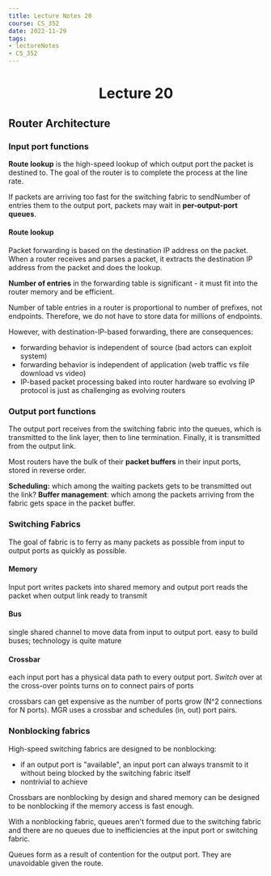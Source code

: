 ```yaml
---
title: Lecture Notes 20
course: CS_352
date: 2022-11-29
tags: 
- lectureNotes
- CS_352
---
```


<center><h1>Lecture 20</h1></center>

## Router Architecture
### Input port functions
**Route lookup** is the high-speed lookup of which output port the packet is destined to. The goal of the router is to complete the process at the line rate.

If packets are arriving too fast for the switching fabric to sendNumber of entries them to the output port, packets may wait in **per-output-port queues**.

#### Route lookup
Packet forwarding is based on the destination IP address on the packet. When a router receives and parses a packet, it extracts the destination IP address from the packet and does the lookup.

**Number of entries** in the forwarding table is significant - it must fit into the router memory and be efficient.

Number of table entries in a router is proportional to number of prefixes, not endpoints. Therefore, we do not have to store data for millions of endpoints.

However, with destination-IP-based forwarding, there are consequences:
- forwarding behavior is independent of source (bad actors can exploit system)
- forwarding behavior is independent of application (web traffic vs file download vs video)
- IP-based packet processing baked into router hardware so evolving IP protocol is just as challenging as evolving routers
 
### Output port functions
The output port receives from the switching fabric into the queues, which is transmitted to the link layer, then to line termination. Finally, it is transmitted from the output link.

Most routers have the bulk of their **packet buffers** in their input ports, stored in reverse order.

**Scheduling:** which among the waiting packets gets to be transmitted out the link?
**Buffer management**: which among the packets arriving from the fabric gets space in the packet buffer.

### Switching Fabrics
The goal of fabric is to ferry as many packets as possible from input to output ports as quickly as possible.

#### Memory
Input port writes packets into shared memory and output port reads the packet when output link ready to transmit

#### Bus
single shared channel to move data from input to output port. easy to build buses; technology is quite mature

#### Crossbar
each input port has a physical data path to every output port. *Switch* over at the cross-over points turns on to connect pairs of ports

crossbars can get expensive as the number of ports grow (N^2 connections for N ports). MGR uses a crossbar and schedules (in, out) port pairs.

### Nonblocking fabrics
High-speed switching fabrics are designed to be nonblocking:
- if an output port is "available", an input port can always transmit to it without being blocked by the switching fabric itself
- nontrivial to achieve

Crossbars are nonblocking by design and shared memory can be designed to be nonblocking if the memory access is fast enough.

With a nonblocking fabric, queues aren't formed due to the switching fabric and there are no queues due to inefficiencies at the input port or switching fabric.

Queues form as a result of contention for the output port. They are unavoidable given the route.

